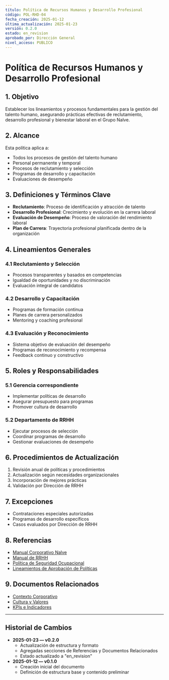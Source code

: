 ```yaml
---
título: Política de Recursos Humanos y Desarrollo Profesional
código: POL-RHD-04
fecha_creación: 2025-01-12
última_actualización: 2025-01-23
versión: 0.2.0
estado: en_revision
aprobado_por: Dirección General
nivel_acceso: PUBLICO
---
```


# Política de Recursos Humanos y Desarrollo Profesional

## 1. Objetivo
Establecer los lineamientos y procesos fundamentales para la gestión del talento humano, asegurando prácticas efectivas de reclutamiento, desarrollo profesional y bienestar laboral en el Grupo Nalve.

## 2. Alcance
Esta política aplica a:
- Todos los procesos de gestión del talento humano
- Personal permanente y temporal
- Procesos de reclutamiento y selección
- Programas de desarrollo y capacitación
- Evaluaciones de desempeño

## 3. Definiciones y Términos Clave
- **Reclutamiento**: Proceso de identificación y atracción de talento
- **Desarrollo Profesional**: Crecimiento y evolución en la carrera laboral
- **Evaluación de Desempeño**: Proceso de valoración del rendimiento laboral
- **Plan de Carrera**: Trayectoria profesional planificada dentro de la organización

## 4. Lineamientos Generales
### 4.1 Reclutamiento y Selección
- Procesos transparentes y basados en competencias
- Igualdad de oportunidades y no discriminación
- Evaluación integral de candidatos

### 4.2 Desarrollo y Capacitación
- Programas de formación continua
- Planes de carrera personalizados
- Mentoring y coaching profesional

### 4.3 Evaluación y Reconocimiento
- Sistema objetivo de evaluación del desempeño
- Programas de reconocimiento y recompensa
- Feedback continuo y constructivo

## 5. Roles y Responsabilidades
### 5.1 Gerencia correspondiente
- Implementar políticas de desarrollo
- Asegurar presupuesto para programas
- Promover cultura de desarrollo

### 5.2 Departamento de RRHH
- Ejecutar procesos de selección
- Coordinar programas de desarrollo
- Gestionar evaluaciones de desempeño

## 6. Procedimientos de Actualización
1. Revisión anual de políticas y procedimientos
2. Actualización según necesidades organizacionales
3. Incorporación de mejores prácticas
4. Validación por Dirección de RRHH

## 7. Excepciones
- Contrataciones especiales autorizadas
- Programas de desarrollo específicos
- Casos evaluados por Dirección de RRHH

## 8. Referencias
- [Manual Corporativo Nalve](../manual_corporativo_nalve.md)
- [Manual de RRHH](../area_rrhh/manual_rrhh.md)
- [Política de Seguridad Ocupacional](03_seguridad_ocupacional_riesgos.md)
- [Lineamientos de Aprobación de Políticas](lineamientos_aprobacion_politicas.md)

## 9. Documentos Relacionados
- [Contexto Corporativo](../02_contexto_corporativo/00_contexto_nalve.md)
- [Cultura y Valores](../02_contexto_corporativo/05_cultura_valores.md)
- [KPIs e Indicadores](../02_contexto_corporativo/10_kpis_indicadores.md)

---

## Historial de Cambios
- **2025-01-23 — v0.2.0**
  - Actualización de estructura y formato
  - Agregadas secciones de Referencias y Documentos Relacionados
  - Estado actualizado a "en_revision"
- **2025-01-12 — v0.1.0**
  - Creación inicial del documento
  - Definición de estructura base y contenido preliminar 